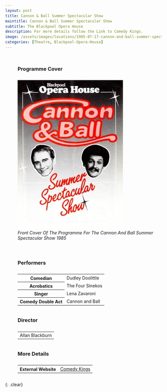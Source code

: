 ```yaml
---
layout: post
title: Cannon & Ball Summer Spectacular Show
maintitle: Cannon & Ball Summer Spectacular Show
subtitle: The Blackpool Opera House
description: For more details follow the Link to Comedy Kings.
image: /assets/images/locations/1985-07-17-cannon-and-ball-summer-spectacular-front-cover.jpg
categories: [Theatre, Blackpool-Opera-House]
---
```


<figure class="fig1">
<figcaption>
<h3>Programme Cover</h3>
</figcaption>
<img src="/assets/images/locations/1985-07-17-cannon-and-ball-summer-spectacular-front-cover.jpg" class="full-width" />
<figcaption>
<cite>Front Cover Of The Programme For The Cannon And Ball Summer Spectacular Show 1985</cite>
</figcaption>
</figure>

<figure class="fig2">
<figcaption>
<h3>Performers</h3>
</figcaption>
<table>
<tr><th>Comedian</th><td>Dudley Doolittle</td></tr>
<tr><th>Acrobatics</th><td>The Four Sinekos</td></tr>
<tr><th>Singer</th><td>Lena Zavaroni</td></tr>
<tr><th>Comedy Double Act</th><td>Cannon and Ball</td></tr>
</table>
<figcaption>
<h3>Director</h3>
</figcaption>
<table>
<tr><td>Allan Blackburn</td></tr>
</table>
<figcaption>
<h3>More Details</h3>
</figcaption>
<table>
<tr><th>External Website</th><td><a href="http://www.comedykings.co.uk/index.php/summer-1985-blackpool">Comedy Kings</a></td></tr>
</table>
</figure>

<br />{: .clear}

<style>
.dt-published {display: none;}

.post-meta:after {content: "17 - 28 September 1985";}

.fig1 {float:left; width:49%;}

.fig2 {float:right; width:49%;}

.fig3 {float:right; width:100%;}

figcaption {float:left; width:100%;}

@media screen and (orientation:portrait) {
.fig1, .fig2 {float:left; width:100%;}
figcaption {float:left; width:100%; margin-bottom: 10px;}
}
</style>

